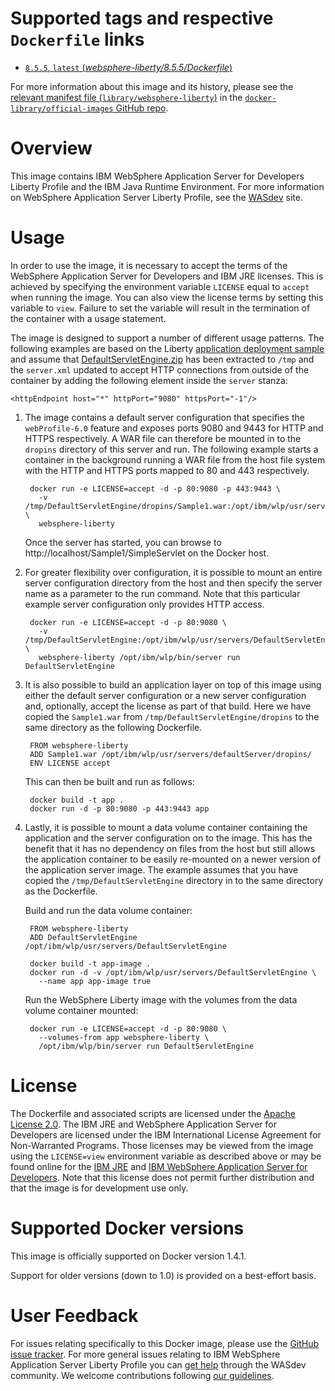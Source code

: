 # Supported tags and respective `Dockerfile` links

- [`8.5.5`, `latest` (*websphere-liberty/8.5.5/Dockerfile*)](https://github.com/WASdev/ci.docker/blob/f7c3cf46801e5748b6a9227a8c8e5ad3f544fc4a/websphere-liberty/8.5.5/Dockerfile)

For more information about this image and its history, please see the [relevant
manifest file
(`library/websphere-liberty`)](https://github.com/docker-library/official-images/blob/master/library/websphere-liberty)
in the [`docker-library/official-images` GitHub
repo](https://github.com/docker-library/official-images).

# Overview 

This image contains IBM WebSphere Application Server for Developers Liberty
Profile and the IBM Java Runtime Environment. For more information on WebSphere
Application Server Liberty Profile, see the [WASdev][getting-started] site.

# Usage

In order to use the image, it is necessary to accept the terms of the WebSphere
Application Server for Developers and IBM JRE licenses. This is achieved by
specifying the environment variable `LICENSE` equal to `accept` when running the
image. You can also view the license terms by setting this variable to
`view`. Failure to set the variable will result in the termination of the
container with a usage statement.

The image is designed to support a number of different usage
patterns. The following examples are based on the Liberty [application
deployment sample][sample] and assume that
[DefaultServletEngine.zip][zip] has been extracted to `/tmp` and the
`server.xml` updated to accept HTTP connections from outside of the
container by adding the following element inside the `server` stanza:

    <httpEndpoint host="*" httpPort="9080" httpsPort="-1"/>

1. The image contains a default server configuration that specifies the
`webProfile-6.0` feature and exposes ports 9080 and 9443 for HTTP and HTTPS
respectively. A WAR file can therefore be mounted in to the `dropins` directory
of this server and run. The following example starts a container in the
background running a WAR file from the host file system with the HTTP and HTTPS
ports mapped to 80 and 443 respectively.

        docker run -e LICENSE=accept -d -p 80:9080 -p 443:9443 \
          -v /tmp/DefaultServletEngine/dropins/Sample1.war:/opt/ibm/wlp/usr/servers/defaultServer/dropins/Sample1.war \
          websphere-liberty

    Once the server has started, you can browse to
    http://localhost/Sample1/SimpleServlet on the Docker host.

2. For greater flexibility over configuration, it is possible to mount
an entire server configuration directory from the host and then
specify the server name as a parameter to the run command. Note that
this particular example server configuration only provides HTTP
access.

        docker run -e LICENSE=accept -d -p 80:9080 \
          -v /tmp/DefaultServletEngine:/opt/ibm/wlp/usr/servers/DefaultServletEngine \
          websphere-liberty /opt/ibm/wlp/bin/server run DefaultServletEngine
    
3. It is also possible to build an application layer on top of this image using
either the default server configuration or a new server configuration and,
optionally, accept the license as part of that build. Here we have copied the
`Sample1.war` from `/tmp/DefaultServletEngine/dropins` to the same directory as
the following Dockerfile.

        FROM websphere-liberty
        ADD Sample1.war /opt/ibm/wlp/usr/servers/defaultServer/dropins/
        ENV LICENSE accept

    This can then be built and run as follows:

        docker build -t app .
        docker run -d -p 80:9080 -p 443:9443 app

4. Lastly, it is possible to mount a data volume container containing the
application and the server configuration on to the image. This has the benefit
that it has no dependency on files from the host but still allows the
application container to be easily re-mounted on a newer version of the
application server image. The example assumes that you have copied the
`/tmp/DefaultServletEngine` directory in to the same directory as the
Dockerfile.

    Build and run the data volume container:
    
        FROM websphere-liberty
        ADD DefaultServletEngine /opt/ibm/wlp/usr/servers/DefaultServletEngine
    
        docker build -t app-image .
        docker run -d -v /opt/ibm/wlp/usr/servers/DefaultServletEngine \
          --name app app-image true
    
    Run the WebSphere Liberty image with the volumes from the data
    volume container mounted:

        docker run -e LICENSE=accept -d -p 80:9080 \
          --volumes-from app websphere-liberty \
          /opt/ibm/wlp/bin/server run DefaultServletEngine

[getting-started]: https://developer.ibm.com/wasdev/docs/category/getting-started/
[sample]: https://developer.ibm.com/wasdev/docs/article_appdeployment/
[zip]: https://www.ibm.com/developerworks/mydeveloperworks/blogs/wasdev/resource/DefaultServletEngine.zip

# License

The Dockerfile and associated scripts are licensed under the [Apache License
2.0][apache-license]. The IBM JRE and WebSphere Application Server for
Developers are licensed under the IBM International License Agreement for
Non-Warranted Programs. Those licenses may be viewed from the image using the
`LICENSE=view` environment variable as described above or may be found online
for the [IBM JRE][jre-license] and [IBM WebSphere Application Server for
Developers][liberty-license]. Note that this license does not permit further
distribution and that the image is for development use only.

[apache-license]: http://www.apache.org/licenses/LICENSE-2.0.html
[jre-license]: https://www14.software.ibm.com/cgi-bin/weblap/lap.pl?la_formnum=&li_formnum=L-EWOD-99YA4J&title=IBM%C2%AE+SDK%2C+Java+Technology+Edition%2C+Version+7+Release+1&l=en
[liberty-license]: https://public.dhe.ibm.com/ibmdl/export/pub/software/websphere/wasdev/downloads/wlp/8.5.5.3/lafiles/runtime/en.html

# Supported Docker versions

This image is officially supported on Docker version 1.4.1.

Support for older versions (down to 1.0) is provided on a best-effort basis.

# User Feedback

For issues relating specifically to this Docker image, please use the [GitHub
issue tracker][issues]. For more general issues relating to IBM WebSphere
Application Server Liberty Profile you can [get help][help] through the WASdev
community. We welcome contributions following [our guidelines][contributing].

[issues]: https://github.com/WASdev/ci.docker/issues
[help]: https://developer.ibm.com/wasdev/help/
[contributing]: https://github.com/WASdev/wasdev.github.io/blob/master/CONTRIBUTING.md

